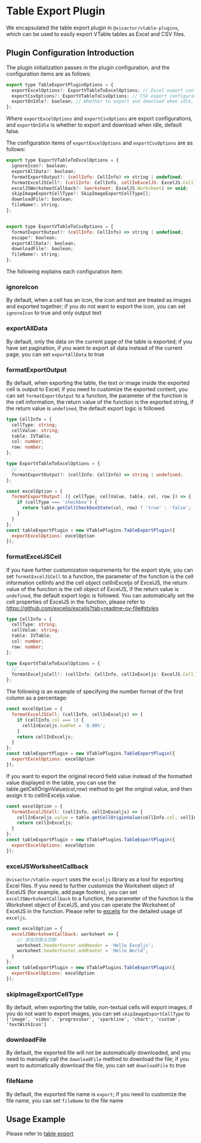 # Table Export Plugin

We encapsulated the table export plugin in `@visactor/vtable-plugins`, which can be used to easily export VTable tables as Excel and CSV files.
  
## Plugin Configuration Introduction

The plugin initialization passes in the plugin configuration, and the configuration items are as follows:

```js
export type TableExportPluginOptions = {
  exportExcelOptions?: ExportVTableToExcelOptions; // Excel export configuration
  exportCsvOptions?: ExportVTableToCsvOptions; // CSV export configuration
  exportOnIdle?: boolean; // Whether to export and download when idle, default false
};
```
Where `exportExcelOptions` and `exportCsvOptions` are export configurations, and `exportOnIdle` is whether to export and download when idle, default false.

The configuration items of `exportExcelOptions` and `exportCsvOptions` are as follows:

```js
export type ExportVTableToExcelOptions = {
  ignoreIcon?: boolean;
  exportAllData?: boolean;
  formatExportOutput?: (cellInfo: CellInfo) => string | undefined;
  formatExcelJSCell?: (cellInfo: CellInfo, cellInExcelJS: ExcelJS.Cell) => ExcelJS.Cell;
  excelJSWorksheetCallback?: (worksheet: ExcelJS.Worksheet) => void;
  skipImageExportCellType?: SkipImageExportCellType[];
  downloadFile?: boolean;
  fileName?: string;
};
```

```js

export type ExportVTableToCsvOptions = {
  formatExportOutput?: (cellInfo: CellInfo) => string | undefined;
  escape?: boolean;
  exportAllData?: boolean;
  downloadFile?: boolean;
  fileName?: string;
};
```
The following explains each configuration item:

### ignoreIcon

By default, when a cell has an icon, the icon and text are treated as images and exported together; if you do not want to export the icon, you can set `ignoreIcon` to true and only output text

### exportAllData

By default, only the data on the current page of the table is exported; if you have set pagination, if you want to export all data instead of the current page, you can set `exportAllData` to true

### formatExportOutput

By default, when exporting the table, the text or image inside the exported cell is output to Excel; if you need to customize the exported content, you can set `formatExportOutput` to a function, the parameter of the function is the cell information, the return value of the function is the exported string, if the return value is `undefined`, the default export logic is followed

```ts
type CellInfo = {
  cellType: string;
  cellValue: string;
  table: IVTable;
  col: number;
  row: number;
};

type ExportVTableToExcelOptions = {
  // ......
  formatExportOutput?: (cellInfo: CellInfo) => string | undefined;
};
```

```js
const excelOption = {
  formatExportOutput: ({ cellType, cellValue, table, col, row }) => {
    if (cellType === 'checkbox') {
      return table.getCellCheckboxState(col, row) ? 'true' : 'false';
    }
  }
};
const tableExportPlugin = new VTablePlugins.TableExportPlugin({
  exportExcelOptions: excelOption
});
```

### formatExcelJSCell

If you have further customization requirements for the export style, you can set `formatExcelJSCell` to a function, the parameter of the function is the cell information cellInfo and the cell object cellInExceljs of ExcelJS, the return value of the function is the cell object of ExcelJS, if the return value is `undefined`, the default export logic is followed. You can automatically set the cell properties of ExcelJS in the function, please refer to https://github.com/exceljs/exceljs?tab=readme-ov-file#styles

```ts
type CellInfo = {
  cellType: string;
  cellValue: string;
  table: IVTable;
  col: number;
  row: number;
};

type ExportVTableToExcelOptions = {
  // ......
  formatExceljsCell?: (cellInfo: CellInfo, cellInExceljs: ExcelJS.Cell) => ExcelJS.Cell;
};
```

The following is an example of specifying the number format of the first column as a percentage:

```js
const excelOption = {
  formatExcelJSCell: (cellInfo, cellInExceljs) => {
    if (cellInfo.col === 1) {
      cellInExceljs.numFmt = '0.00%';
    }
    return cellInExceljs;
  }
};
const tableExportPlugin = new VTablePlugins.TableExportPlugin({
  exportExcelOptions: excelOption
});

```

If you want to export the original record field value instead of the formatted value displayed in the table, you can use the table.getCellOriginValue(col,row) method to get the original value, and then assign it to cellInExceljs.value.

```js
const excelOption = {
  formatExcelJSCell: (cellInfo, cellInExceljs) => {
    cellInExceljs.value = table.getCellOriginValue(cellInfo.col, cellInfo.row);
    return cellInExceljs;
  }
};
const tableExportPlugin = new VTablePlugins.TableExportPlugin({
  exportExcelOptions: excelOption
});
```

### excelJSWorksheetCallback

`@visactor/vtable-export` uses the `exceljs` library as a tool for exporting Excel files. If you need to further customize the Worksheet object of ExcelJS (for example, add page footers), you can set `excelJSWorksheetCallback` to a function, the parameter of the function is the Worksheet object of ExcelJS, and you can operate the Worksheet of ExcelJS in the function. Please refer to [exceljs](https://github.com/exceljs/exceljs/blob/master/README.md) for the detailed usage of `exceljs`.

```js
const excelOption = {
  excelJSWorksheetCallback: worksheet => {
    // 添加页面与页脚
    worksheet.headerFooter.oddHeader = 'Hello Exceljs';
    worksheet.headerFooter.oddFooter = 'Hello World';
  }
};
const tableExportPlugin = new VTablePlugins.TableExportPlugin({
  exportExcelOptions: excelOption
});
```

### skipImageExportCellType

By default, when exporting the table, non-textual cells will export images; if you do not want to export images, you can set `skipImageExportCellType` to `['image', 'video', 'progressbar', 'sparkline', 'chart', 'custom', 'textWithIcon']`


### downloadFile

By default, the exported file will not be automatically downloaded, and you need to manually call the `downloadFile` method to download the file; if you want to automatically download the file, you can set `downloadFile` to true

### fileName

By default, the exported file name is `export`; if you need to customize the file name, you can set `fileName` to the file name

## Usage Example
Please refer to [table export](../../demo/export/table-export)